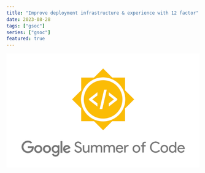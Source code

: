```yaml
---
title: "Improve deployment infrastructure & experience with 12 factor"
date: 2023-08-28
tags: ["gsoc"]
series: ["gsoc"]
featured: true 
---
```


![gsoc-cover](/images/gsoc.png)


